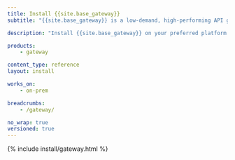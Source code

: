 ```yaml
---
title: Install {{site.base_gateway}}
subtitle: "{{site.base_gateway}} is a low-demand, high-performing API gateway. You can set up {{site.base_gateway}} with Konnect, or install it on various self-managed systems."

description: "Install {{site.base_gateway}} on your preferred platform."

products:
    - gateway

content_type: reference
layout: install

works_on:
    - on-prem

breadcrumbs:
    - /gateway/

no_wrap: true
versioned: true
---
```


{% include install/gateway.html %}
